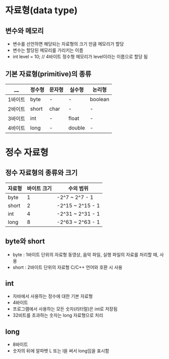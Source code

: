 # 자료형(data type)
## 변수와 메모리
- 변수를 선언하면 해당되는 자료형의 크기 만큼 메모리가 할당
- 변수는 할당된 메모리를 가리키는 이름
- int level = 10; // 4바이트 정수형 메모리가 level이라는 이름으로 할당 됨

## 기본 자료형(primitive)의 종류
|__|정수형|문자형|실수형|논리형|
|------|---|---|---|---|
|1바이트|byte|-|-|boolean|
|2바이트|short|char|-|-|
|3바이트|int|-|float|-|
|4바이트|long|-|double|-|

# 정수 자료형
## 정수 자료형의 종류와 크기
|자료형|바이트 크기|수의 범위|
|---|---|---|
|byte|1|-2^7 ~ 2^7 - 1|
|short|2|-2^15 ~ 2^15 - 1|
|int|4|-2^31 ~ 2^31 - 1|
|long|8|-2^63 ~ 2^63 - 1|

## byte와 short
- byte : 1바이트 단위의 자료형 동영상, 음악 파일, 실행 파일의 자료를 처리할 때, 사용
- short : 2바이트 단위의 자료형 C/C++ 언어와 호환 시 사용

## int
- 자바에서 사용하는 정수에 대한 기본 자료형
- 4바이트
- 프로그램에서 사용하는 모든 숫자(리터럴)은 int로 저장됨
- 32비트를 초과하는 숫자는 long 자료형으로 처리

## long
- 8바이트
- 숫자의 뒤에 알파벳 L 또는 l을 써서 long임을 표시함

